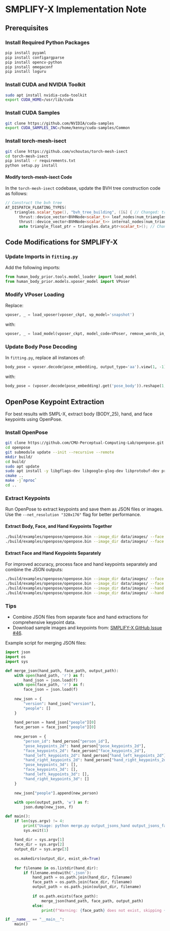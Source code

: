 # SMPLIFY-X Implementation Note

## Prerequisites

### Install Required Python Packages
```bash
pip install pyyaml
pip install configargparse
pip install opencv-python
pip install omegaconf
pip install loguru
```

### Install CUDA and NVIDIA Toolkit
```bash
sudo apt install nvidia-cuda-toolkit
export CUDA_HOME=/usr/lib/cuda
```

### Install CUDA Samples
```bash
git clone https://github.com/NVIDIA/cuda-samples
export CUDA_SAMPLES_INC=/home/kenny/cuda-samples/Common
```

### Install torch-mesh-isect
```bash
git clone https://github.com/vchoutas/torch-mesh-isect
cd torch-mesh-isect
pip install -r requirements.txt
python setup.py install
```

#### Modify torch-mesh-isect Code
In the `torch-mesh-isect` codebase, update the BVH tree construction code as follows:
```cpp
// Construct the bvh tree
AT_DISPATCH_FLOATING_TYPES(
    triangles.scalar_type(), "bvh_tree_building", ([&] { // Changed: triangles.type() --> triangles.scalar_type()
      thrust::device_vector<BVHNode<scalar_t>> leaf_nodes(num_triangles);
      thrust::device_vector<BVHNode<scalar_t>> internal_nodes(num_triangles - 1);
      auto triangle_float_ptr = triangles.data_ptr<scalar_t>(); // Changed: data<scalar_t>() --> data_ptr<scalar_t>()
```

## Code Modifications for SMPLIFY-X

### Update Imports in `fitting.py`
Add the following imports:
```python
from human_body_prior.tools.model_loader import load_model
from human_body_prior.models.vposer_model import VPoser
```

### Modify VPoser Loading
Replace:
```python
vposer, _ = load_vposer(vposer_ckpt, vp_model='snapshot')
```
with:
```python
vposer, _ = load_model(vposer_ckpt, model_code=VPoser, remove_words_in_model_weights='vp_model.', disable_grad=True)
```

### Update Body Pose Decoding
In `fitting.py`, replace all instances of:
```python
body_pose = vposer.decode(pose_embedding, output_type='aa').view(1, -1) if use_vposer else None
```
with:
```python
body_pose = (vposer.decode(pose_embedding).get('pose_body')).reshape(1, -1) if use_vposer else None
```

## OpenPose Keypoint Extraction

For best results with SMPL-X, extract body (BODY_25), hand, and face keypoints using OpenPose.

### Install OpenPose
```bash
git clone https://github.com/CMU-Perceptual-Computing-Lab/openpose.git
cd openpose
git submodule update --init --recursive --remote
mkdir build/
cd build/
sudo apt update
sudo apt install -y libgflags-dev libgoogle-glog-dev libprotobuf-dev protobuf-compiler libopencv-dev libboost-all-dev libhdf5-dev libatlas-base-dev
cmake ..
make -j`nproc`
cd ..
```

### Extract Keypoints
Run OpenPose to extract keypoints and save them as JSON files or images. Use the `--net_resolution "320x176"` flag for better performance.

#### Extract Body, Face, and Hand Keypoints Together
```bash
./build/examples/openpose/openpose.bin --image_dir data/images/ --face --hand --write_json output_jsons/
./build/examples/openpose/openpose.bin --image_dir data/images/ --face --hand --write_images output_images/
```

#### Extract Face and Hand Keypoints Separately
For improved accuracy, process face and hand keypoints separately and combine the JSON outputs:
```bash
./build/examples/openpose/openpose.bin --image_dir data/images/ --face --write_json output_jsons_face/ --net_resolution "320x176"
./build/examples/openpose/openpose.bin --image_dir data/images/ --face --write_images output_images_face/ --net_resolution "320x176"
./build/examples/openpose/openpose.bin --image_dir data/images/ --hand --write_json output_jsons_hand/ --net_resolution "320x176"
./build/examples/openpose/openpose.bin --image_dir data/images/ --hand --write_images output_images_hand/ --net_resolution "320x176"
```

### Tips
- Combine JSON files from separate face and hand extractions for comprehensive keypoint data.
- Download sample images and keypoints from: [SMPLIFY-X GitHub Issue #46](https://github.com/vchoutas/smplify-x/issues/46).

Example script for merging JSON files:

```py
import json
import os
import sys

def merge_json(hand_path, face_path, output_path):
    with open(hand_path, 'r') as f:
        hand_json = json.load(f)
    with open(face_path, 'r') as f:
        face_json = json.load(f)
    
    new_json = {
        "version": hand_json["version"],
        "people": []
    }
    
    hand_person = hand_json["people"][0]
    face_person = face_json["people"][0]
    
    new_person = {
        "person_id": hand_person["person_id"],
        "pose_keypoints_2d": hand_person["pose_keypoints_2d"],
        "face_keypoints_2d": face_person["face_keypoints_2d"],
        "hand_left_keypoints_2d": hand_person["hand_left_keypoints_2d"],
        "hand_right_keypoints_2d": hand_person["hand_right_keypoints_2d"],
        "pose_keypoints_3d": [],
        "face_keypoints_3d": [],
        "hand_left_keypoints_3d": [],
        "hand_right_keypoints_3d": []
    }
    
    new_json["people"].append(new_person)
    
    with open(output_path, 'w') as f:
        json.dump(new_json, f)

def main():
    if len(sys.argv) != 4:
        print("Usage: python merge.py output_jsons_hand output_jsons_face output_jsons_keypoints")
        sys.exit(1)
    
    hand_dir = sys.argv[1]
    face_dir = sys.argv[2]
    output_dir = sys.argv[3]
    
    os.makedirs(output_dir, exist_ok=True)
    
    for filename in os.listdir(hand_dir):
        if filename.endswith('.json'):
            hand_path = os.path.join(hand_dir, filename)
            face_path = os.path.join(face_dir, filename)
            output_path = os.path.join(output_dir, filename)
            
            if os.path.exists(face_path):
                merge_json(hand_path, face_path, output_path)
            else:
                print(f"Warning: {face_path} does not exist, skipping {filename}")

if __name__ == "__main__":
    main()
```